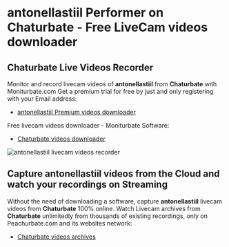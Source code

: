 # antonellastiil Performer on Chaturbate - Free LiveCam videos downloader

## Chaturbate Live Videos Recorder

Monitor and record livecam videos of **antonellastiil** from **Chaturbate** with Moniturbate.com
Get a premium trial for free by just and only registering with your Email address:
* [antonellastiil Premium videos downloader](https://moniturbate.com/request-demo-licence-key.html)

Free livecam videos downloader - Moniturbate Software:
* [Chaturbate videos downloader](https://moniturbate.com/moniturbate-download-software.html)

![antonellastiil livecam videos recorder](https://peachurnet.com/templates/moniturbate-software.png)


## Capture antonellastiil videos from the Cloud and watch your recordings on Streaming

Without the need of downloading a software, capture **antonellastiil** livecam videos from **Chaturbate** 100% online.
Watch Livecam archives from **Chaturbate** unlimitedly from thousands of existing recordings, only on Peachurbate.com and its websites network:
* [Chaturbate videos archives](https://peachurnet.com/)